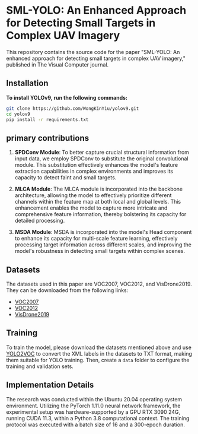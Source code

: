 
# SML-YOLO: An Enhanced Approach for Detecting Small Targets in Complex UAV Imagery

This repository contains the source code for the paper "SML-YOLO: An enhanced approach for detecting small targets in complex UAV imagery," published in The Visual Computer journal.

## Installation

**To install YOLOv9, run the following commands:**
```bash
git clone https://github.com/WongKinYiu/yolov9.git
cd yolov9
pip install -r requirements.txt
```
##  primary contributions

1. **SPDConv Module**: 
   To better capture crucial structural information from input data, we employ SPDConv to substitute the original convolutional module. This substitution effectively enhances the model's feature extraction capabilities in complex environments and improves its capacity to detect faint and small targets.

2. **MLCA Module**:
   The MLCA module is incorporated into the backbone architecture, allowing the model to effectively prioritize different channels within the feature map at both local and global levels. This enhancement enables the model to capture more intricate and comprehensive feature information, thereby bolstering its capacity for detailed processing.

3. **MSDA Module**:
   MSDA is incorporated into the model's Head component to enhance its capacity for multi-scale feature learning, effectively processing target information across different scales, and improving the model's robustness in detecting small targets within complex scenes.

## Datasets

The datasets used in this paper are VOC2007, VOC2012, and VisDrone2019. They can be downloaded from the following links:
- [VOC2007](http://host.robots.ox.ac.uk/pascal/VOC/voc2007)
- [VOC2012](http://host.robots.ox.ac.uk/pascal/VOC/voc2012)
- [VisDrone2019](https://github.com/VisDrone/VisDroneDataset)

## Training

To train the model, please download the datasets mentioned above and use [YOLO2VOC](https://github.com/jahongir7174/YOLO2VOC) to convert the XML labels in the datasets to TXT format, making them suitable for YOLO training. Then, create a `data` folder to configure the training and validation sets.

## Implementation Details

The research was conducted within the Ubuntu 20.04 operating system environment. Utilizing the PyTorch 1.11.0 neural network framework, the experimental setup was hardware-supported by a GPU RTX 3090 24G, running CUDA 11.3, within a Python 3.8 computational context. The training protocol was executed with a batch size of 16 and a 300-epoch duration.
